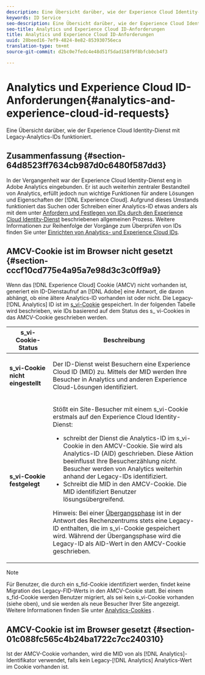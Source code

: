 ```yaml
---
description: Eine Übersicht darüber, wie der Experience Cloud Identity-Dienst mit Legacy-Analytics-IDs funktioniert.
keywords: ID Service
seo-description: Eine Übersicht darüber, wie der Experience Cloud Identity-Dienst mit Legacy-Analytics-IDs funktioniert.
seo-title: Analytics und Experience Cloud ID-Anforderungen
title: Analytics und Experience Cloud ID-Anforderungen
uuid: 28beed16-7ef9-4824-8e82-853930756eca
translation-type: tm+mt
source-git-commit: d2bc0e7fedc4e48d51f5dad158f9f8bfcb0cb4f3

---
```



# Analytics und Experience Cloud ID-Anforderungen{#analytics-and-experience-cloud-id-requests}

Eine Übersicht darüber, wie der Experience Cloud Identity-Dienst mit Legacy-Analytics-IDs funktioniert.

## Zusammenfassung {#section-64d8523ff7634cb987d0c6480f587dd3}

In der Vergangenheit war der Experience Cloud Identity-Dienst eng in Adobe Analytics eingebunden. Er ist auch weiterhin zentraler Bestandteil von Analytics, erfüllt jedoch nun wichtige Funktionen für andere Lösungen und Eigenschaften der [!DNL Experience Cloud]. Aufgrund dieses Umstands funktioniert das Suchen oder Schreiben einer Analytics-ID etwas anders als mit dem unter [Anfordern und Festlegen von IDs durch den Experience Cloud Identity-Dienst](../../introduction/id-request.md#concept-2caacebb1d244402816760e9b8bcef6a) beschriebenen allgemeinen Prozess. Weitere Informationen zur Reihenfolge der Vorgänge zum Überprüfen von IDs finden Sie unter [Einrichten von Analytics- und Experience Cloud IDs](../../reference/analytics-reference/analytics-ids.md#concept-f381dd18ee184c6c8e48286937a161d6).

## AMCV-Cookie ist im Browser nicht gesetzt {#section-cccf10cd775e4a95a7e98d3c3c0ff9a9}

Wenn das [!DNL Experience Cloud] Cookie (AMCV) nicht vorhanden ist, generiert ein ID-Dienstaufruf an [!DNL Adobe] eine Antwort, die davon abhängt, ob eine ältere Analytics-ID vorhanden ist oder nicht. Die Legacy-[!DNL Analytics] ID ist im [s_vi-Cookie](https://docs.adobe.com/content/help/en/core-services/interface/ec-cookies/cookies-analytics.html) gespeichert. In der folgenden Tabelle wird beschrieben, wie IDs basierend auf dem Status des s_ vi-Cookies in das AMCV-Cookie geschrieben werden.

<table id="table_DC85FECE26DD424E841BA1059AF1E57F"> 
 <thead> 
  <tr> 
   <th colname="col1" class="entry"> s_vi-Cookie-Status </th> 
   <th colname="col2" class="entry"> Beschreibung </th> 
  </tr> 
 </thead>
 <tbody> 
  <tr> 
   <td colname="col1"> <p> <b> s_vi-Cookie nicht eingestellt</b> </p> </td> 
   <td colname="col2"> <p>Der ID-Dienst weist Besuchern eine <span class="keyword">Experience Cloud</span> ID (MID) zu. Mittels der MID werden Ihre Besucher in <span class="keyword">Analytics</span> und anderen <span class="keyword">Experience Cloud</span>-Lösungen identifiziert. </p> </td> 
  </tr> 
  <tr> 
   <td colname="col1"> <p> <b>s_vi-Cookie festgelegt</b> </p> </td> 
   <td colname="col2"> <p>Stößt ein Site-Besucher mit einem s_vi-Cookie erstmals auf den Experience Cloud Identity-Dienst: </p> 
    <ul id="ul_BE584810280D4874AF802A9247011787"> 
     <li id="li_AA395B09A3174AF78F3EC10053E2E4F5">schreibt der Dienst die <span class="keyword">Analytics</span>-ID im s_vi-Cookie in den AMCV-Cookie. Sie wird als <span class="keyword">Analytics</span>-ID (AID) geschrieben. Diese Aktion beeinflusst Ihre Besucherzählung <i>nicht</i>. Besucher werden von <span class="keyword">Analytics</span> weiterhin anhand der Legacy-IDs identifiziert. </li> 
     <li id="li_8735DE21FEA542BA8024109B8FE1E2ED">Schreibt die MID in den AMCV-Cookie. Die MID identifiziert Benutzer lösungsübergreifend. </li> 
    </ul> <p> <p>Hinweis: Bei einer <a href="../../reference/analytics-reference/grace-period.md" format="dita" scope="local">Übergangsphase</a> ist in der Antwort des Rechenzentrums stets eine Legacy-ID enthalten, die im s_vi-Cookie gespeichert wird. Während der Übergangsphase wird die Legacy-ID als AID-Wert in den AMCV-Cookie geschrieben. </p> </p> </td> 
  </tr> 
 </tbody> 
</table>

>[!NOTE]
>
>Für Benutzer, die durch ein s_fid-Cookie identifiziert werden, findet keine Migration des Legacy-FID-Werts in den AMCV-Cookie statt. Bei einem s_fid-Cookie werden Benutzer migriert, als sei kein s_vi-Cookie vorhanden (siehe oben), und sie werden als neue Besucher Ihrer Site angezeigt. Weitere Informationen finden Sie unter [Analytics-Cookies](https://docs.adobe.com/content/help/en/core-services/interface/ec-cookies/cookies-analytics.html) .

## AMCV-Cookie ist im Browser gesetzt {#section-01c088fc565c4b24ba1722c7cc240310}

Ist der AMCV-Cookie vorhanden, wird die MID von als [!DNL Analytics]-Identifikator verwendet, falls kein Legacy-[!DNL Analytics] Analytics-Wert im Cookie vorhanden ist.
